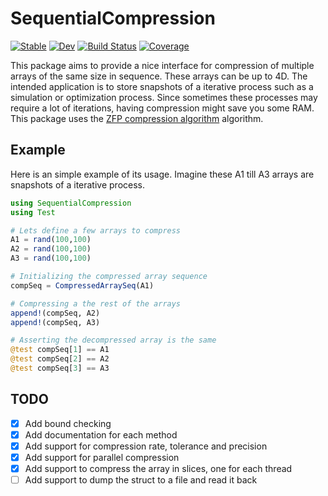 # SequentialCompression

[![Stable](https://img.shields.io/badge/docs-stable-blue.svg)](https://AtilaSaraiva.github.io/SequentialCompression.jl/stable/)
[![Dev](https://img.shields.io/badge/docs-dev-blue.svg)](https://AtilaSaraiva.github.io/SequentialCompression.jl/dev/)
[![Build Status](https://github.com/AtilaSaraiva/SequentialCompression.jl/actions/workflows/CI.yml/badge.svg?branch=main)](https://github.com/AtilaSaraiva/SequentialCompression.jl/actions/workflows/CI.yml?query=branch%3Amain)
[![Coverage](https://codecov.io/gh/AtilaSaraiva/SequentialCompression.jl/branch/main/graph/badge.svg)](https://codecov.io/gh/AtilaSaraiva/SequentialCompression.jl)

This package aims to provide a nice interface for compression of multiple arrays of the same size in
sequence. These arrays can be up to 4D. The intended application is to store snapshots of a iterative
process such as a simulation or optimization process. Since sometimes these processes may require a lot of iterations, having compression might save you some RAM. This package uses the [ZFP compression algorithm](https://zfp.io/) algorithm.

## Example

Here is an simple example of its usage. Imagine these A1 till A3 arrays are snapshots of a iterative process.

```julia
using SequentialCompression
using Test

# Lets define a few arrays to compress
A1 = rand(100,100)
A2 = rand(100,100)
A3 = rand(100,100)

# Initializing the compressed array sequence
compSeq = CompressedArraySeq(A1)

# Compressing a the rest of the arrays
append!(compSeq, A2)
append!(compSeq, A3)

# Asserting the decompressed array is the same
@test compSeq[1] == A1
@test compSeq[2] == A2
@test compSeq[3] == A3
```

## TODO

- [X] Add bound checking
- [X] Add documentation for each method
- [X] Add support for compression rate, tolerance and precision
- [X] Add support for parallel compression
- [X] Add support to compress the array in slices, one for each thread
- [ ] Add support to dump the struct to a file and read it back
